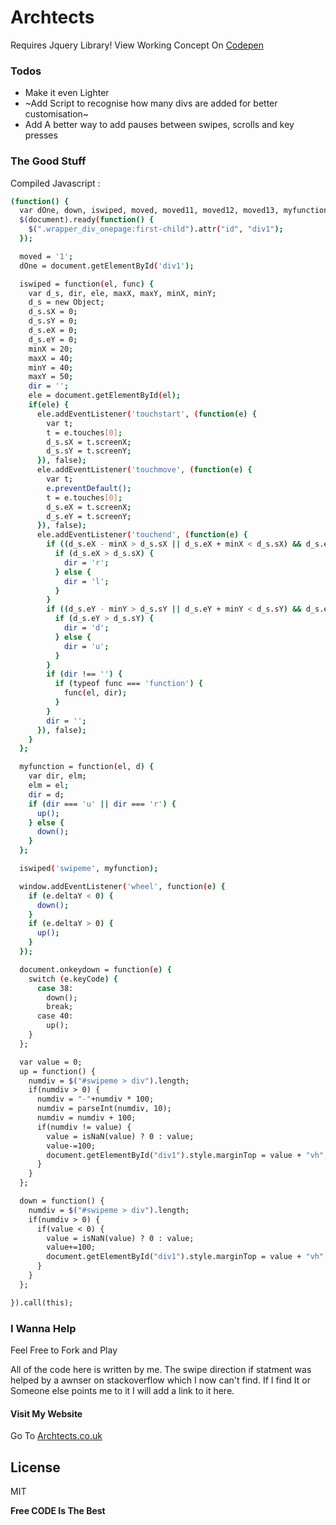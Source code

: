 # Archtects
Requires Jquery Library!
View Working Concept On [Codepen](https://codepen.io/Archtects/pen/BVBomg)

### Todos

 - Make it even Lighter
 - ~Add Script to recognise how many divs are added for better customisation~
 - Add A better way to add pauses between swipes, scrolls and key presses

### The Good Stuff

Compiled Javascript : 

```sh
(function() {
  var dOne, down, iswiped, moved, moved11, moved12, moved13, myfunction, up, numdiv;
  $(document).ready(function() {
    $(".wrapper_div_onepage:first-child").attr("id", "div1");
  });

  moved = '1';
  dOne = document.getElementById('div1');

  iswiped = function(el, func) {
    var d_s, dir, ele, maxX, maxY, minX, minY;
    d_s = new Object;
    d_s.sX = 0;
    d_s.sY = 0;
    d_s.eX = 0;
    d_s.eY = 0;
    minX = 20;
    maxX = 40;
    minY = 40;
    maxY = 50;
    dir = '';
    ele = document.getElementById(el);
    if(ele) {
      ele.addEventListener('touchstart', (function(e) {
        var t;
        t = e.touches[0];
        d_s.sX = t.screenX;
        d_s.sY = t.screenY;
      }), false);
      ele.addEventListener('touchmove', (function(e) {
        var t;
        e.preventDefault();
        t = e.touches[0];
        d_s.eX = t.screenX;
        d_s.eY = t.screenY;
      }), false);
      ele.addEventListener('touchend', (function(e) {
        if ((d_s.eX - minX > d_s.sX || d_s.eX + minX < d_s.sX) && d_s.eY < d_s.sY + maxY && d_s.sY > d_s.eY - maxY) {
          if (d_s.eX > d_s.sX) {
            dir = 'r';
          } else {
            dir = 'l';
          }
        }
        if ((d_s.eY - minY > d_s.sY || d_s.eY + minY < d_s.sY) && d_s.eX < d_s.sX + maxX && d_s.sX > d_s.eX - maxX) {
          if (d_s.eY > d_s.sY) {
            dir = 'd';
          } else {
            dir = 'u';
          }
        }
        if (dir !== '') {
          if (typeof func === 'function') {
            func(el, dir);
          }
        }
        dir = '';
      }), false);
    }
  };

  myfunction = function(el, d) {
    var dir, elm;
    elm = el;
    dir = d;
    if (dir === 'u' || dir === 'r') {
      up();
    } else {
      down();
    }
  };

  iswiped('swipeme', myfunction);

  window.addEventListener('wheel', function(e) {
    if (e.deltaY < 0) {
      down();
    }
    if (e.deltaY > 0) {
      up();
    }
  });

  document.onkeydown = function(e) {
    switch (e.keyCode) {
      case 38:
        down();
        break;
      case 40:
        up();
    }
  };

  var value = 0;
  up = function() {
    numdiv = $("#swipeme > div").length;
    if(numdiv > 0) {
      numdiv = "-"+numdiv * 100;
      numdiv = parseInt(numdiv, 10);
      numdiv = numdiv + 100;
      if(numdiv != value) {
        value = isNaN(value) ? 0 : value;
        value-=100;
        document.getElementById("div1").style.marginTop = value + "vh";
      }
    }
  };

  down = function() {
    numdiv = $("#swipeme > div").length;
    if(numdiv > 0) {
      if(value < 0) {
        value = isNaN(value) ? 0 : value;
        value+=100;
        document.getElementById("div1").style.marginTop = value + "vh";
      }
    }
  };

}).call(this);


```

### I Wanna Help

Feel Free to Fork and Play

All of the code here is written by me. The swipe direction if statment was helped by a awnser on stackoverflow which I now can't find. If I find It or Someone else points me to it I will add a link to it here.


#### Visit My Website 

Go To [Archtects.co.uk](https://archtects.co.uk)

License
----

MIT


**Free CODE Is The Best**


